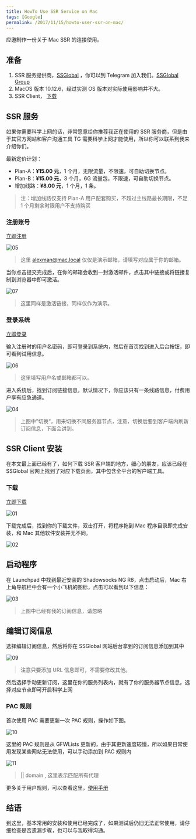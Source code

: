 ```yaml
---
title: HowTo Use SSR Service on Mac
tags: [Google]
permalink: /2017/11/15/howto-user-ssr-on-mac/
---
```


应邀制作一份关于 Mac SSR 的连接使用。

## 准备

1. SSR 服务提供商，[SSGlobal](http://www.ssglobal.co/wp/) ，你可以到 Telegram 加入我们。[SSGlobal Group](https://t.me/joinchat/ESwgR0Ckp_zXMCuRKqykqA)
2. MacOS 版本 10.12.6，经过实测 OS 版本对实际使用影响并不大。
3. SSR Client， [下载](http://www.ssglobal.co/wp/wp-content/uploads/2017/02/ShadowsocksX-NG-R8.dmg)

## SSR 服务

如果你需要科学上网的话，非常愿意给你推荐我正在使用的 SSR 服务商，但是由于其官方网站和客户沟通工具 TG 需要科学上网才能使用，所以你可以联系到我来介绍你们。

最新定价计划：

* Plan-A：**¥15.00 元**，1 个月，无限流量，不限速，可自助切换节点。
* Plan-B：**¥15.00 元**，3 个月，6G 流量包，不限速，可自助切换节点。
* 增加线路：**¥8.00 元**，1 个月，1 条。

> 注：增加线路仅支持 Plan-A 用户配套购买，不超过主线路最长期限，不足 1 个月剩余时限用户不支持购买

### 注册账号

[立即注册](http://www.ssglobal.co/wp/registration/?action=register)

![05](https://img.samzong.me/202307191532482.jpg?imageView2/3/w/400/interlace/1/q/50)

> 这里 alexman@mac.local 仅仅是演示邮箱，请填写对应属于你的邮箱。

当你点击提交完成后，在你的邮箱会收到一封激活邮件，点击其中链接或将链接复制到浏览器中即可激活。

![07](https://img.samzong.me/202307191532483.jpg?imageView2/3/w/400/interlace/1/q/50)

> 这里同样是激活链接，同样仅作为演示。

### 登录系统

[立即登录](http://www.ssglobal.co/wp/login-2/?redirect_to=http://www.ssglobal.co/wp/registration/)

输入注册时的用户名密码，即可登录到系统内，然后在首页找到进入后台按钮，即可看到试用信息。

![06](https://img.samzong.me/202307191532484.jpg?imageView2/3/w/400/interlace/1/q/50)

> 这里填写用户名或邮箱都可以。

进入系统后，找到订阅链接信息，默认情况下，你应该只有一条线路信息，付费用户享有应急通道。

![04](https://img.samzong.me/202307191532485.jpg?imageView2/3/w/400/interlace/1/q/50)

> 上图中”切换“，用来切换不同服务器节点，注意，切换后要到客户端内刷新订阅信息，下面会讲到。

## SSR Client 安装

在本文最上面已经有了，如何下载 SSR 客户端的地方，细心的朋友，应该已经在 SSGlobal 官网上找到了对应下载页面，其中包含全平台的客户端工具。

### 下载

[立即下载](http://www.ssglobal.co/wp/wp-content/uploads/2017/02/ShadowsocksX-NG-R8.dmg)

![01](https://img.samzong.me/202307191532486.jpg?imageView2/3/w/400/interlace/1/q/50)

下载完成后，找到你的下载文件，双击打开，将程序拖到 Mac 程序目录即完成安装，和 Mac 其他软件安装并无不同。

![02](https://img.samzong.me/202307191532487.jpg?imageView2/3/w/400/interlace/1/q/50)

## 启动程序

 在 Launchpad 中找到最近安装的 Shadowsocks NG R8，点击启动后，Mac 右上角导航栏中会有一个小飞机的图标，点击可以看到以下信息：

![03](https://img.samzong.me/202307191532488.jpg?imageView2/3/w/400/interlace/1/q/50)

> 上图中已经有我的订阅信息，请忽略

## 编辑订阅信息

选择编辑订阅信息，然后将你在 SSGlobal 网站后台拿到的订阅信息添加到其中

![09](https://img.samzong.me/202307191532489.jpg?imageView2/3/w/400/interlace/1/q/50)

> 注意只要添加 URL 信息即可，不需要修改其他。

然后选择手动更新订阅，这里在你的服务列表内，就有了你的服务器节点信息，选择对应节点即可开启科学上网

### PAC 规则

首次使用 PAC 需要更新一次 PAC 规则，操作如下图。

![10](https://img.samzong.me/202307191532490.jpg?imageView2/3/w/400/interlace/1/q/50)

这里的 PAC 规则是从 GFWLists 更新的，由于其更新速度较慢，所以如果日常使用发现某些网站无法使用，可以手动添加到 PAC 规则内

![11](https://img.samzong.me/202307191532491.jpg?imageView2/3/w/400/interlace/1/q/50)

> || domain , 这里表示匹配所有代理

更多关于用户规则，可以查看这里，[使用手册](https://adblockplus.org/en/filter-cheatsheet)

## 结语

到这里，基本常用的安装和使用已经完成了，如果测试后仍旧无法正常使用，请仔细检查是否遗漏步骤，也可以与我取得沟通。
